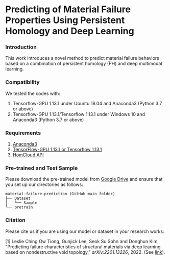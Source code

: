 # Predicting of Material Failure Properties Using Persistent Homology and Deep Learning

### Introduction
This work introduces a novel method to predict material failure behaviors based on a combination of persistent homology (PH) and deep multimodal learning.

### Compatibility
We tested the codes with:
  1) Tensorflow-GPU 1.13.1 under Ubuntu 18.04 and Anaconda3 (Python 3.7 or above)
  2) Tensorflow-GPU 1.13.1/Tensorflow 1.13.1 under Windows 10 and Anaconda3 (Python 3.7 or above)


### Requirements
  1) [Anaconda3](https://www.anaconda.com/distribution/#download-section)
  2) [TensorFlow-GPU 1.13.1 or Tensorflow 1.13.1](https://www.tensorflow.org/install/pip)
  3) [HomCloud API](https://homcloud.dev/python-api/)


### Pre-trained and Test Sample
Please download the pre-trained model from [Google Drive](https://drive.google.com/drive/folders/1_4Yr7Xnl04WTUSb_eVkLYFjq2J141Kl4?usp=sharing) and ensure that you set up our directories as follows:
```
material-failure-prediction (GitHub main folder)
├── Dataset
│   └── Sample
└── pretrain
```


### Citation
Please cite us if you are using our model or dataset in your research works: <br />

[1] Leslie Ching Ow Tiong, Gunjick Lee, Seok Su Sohn and Donghun Kim, "Predicting failure characteristics of structural materials via deep learning based on nondestructive void topology," *arXiv:2201.13226*, 2022. (See [link](https://arxiv.org/abs/2205.09075)).
